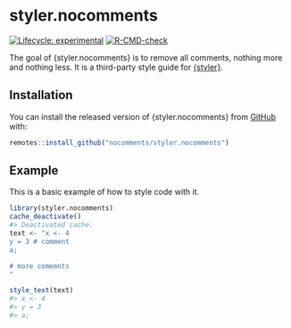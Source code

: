 
<!-- README.md is generated from README.Rmd. Please edit that file -->

# styler.nocomments

<!-- badges: start -->

[![Lifecycle:
experimental](https://img.shields.io/badge/lifecycle-experimental-orange.svg)](https://lifecycle.r-lib.org/articles/stages.html#experimental)
[![R-CMD-check](https://github.com/nocomments/styler.nocomments/workflows/R-CMD-check/badge.svg)](https://github.com/nocomments/styler.nocomments/actions)
<!-- badges: end -->

The goal of {styler.nocomments} is to remove all comments, nothing more
and nothing less. It is a third-party style guide for
[{styler}](https://styler.r-lib.org).

## Installation

You can install the released version of {styler.nocomments} from
[GitHub](https://github.com) with:

``` r
remotes::install_github("nocomments/styler.nocomments")
```

## Example

This is a basic example of how to style code with it.

``` r
library(styler.nocomments)
cache_deactivate()
#> Deactivated cache.
text <- "x <- 4
y = 3 # comment
a;

# more comemnts
"

style_text(text)
#> x <- 4
#> y = 3
#> a;
```
